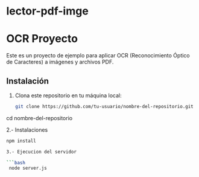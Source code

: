 # lector-pdf-imge

# OCR Proyecto

Este es un proyecto de ejemplo para aplicar OCR (Reconocimiento Óptico de Caracteres) a imágenes y archivos PDF.

## Instalación

1. Clona este repositorio en tu máquina local:

   ```bash
   git clone https://github.com/tu-usuario/nombre-del-repositorio.git


cd nombre-del-repositorio

2.- Instalaciones 
   ```bash
   npm install

3.- Ejecucion del servidor

   ```bash
    node server.js
